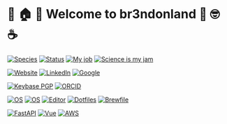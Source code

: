 # :tada: :house: :star2: Welcome to br3ndonland :muscle: :nerd_face: :coffee:

[![Species](https://img.shields.io/badge/Species-Homo_sapiens-success?logo=mailchimp&logoColor=white)](https://en.wikipedia.org/wiki/Homo_sapiens)
[![Status](https://img.shields.io/badge/Status-Stable-success?logo=gravatar&logoColor=white)](https://en.wikipedia.org/wiki/Life)
[![My job](https://img.shields.io/badge/My%20job-intelliatx-success?logo=microgenetics&logoColor=white)](https://www.intelliatx.com/crisprcas9/)
[![Science is my jam](https://img.shields.io/badge/My%20jam-science-critical?logo=electron&logoColor=white)](https://github.com/br3ndonland/R-proteomics-Nrf1)

[![Website](https://img.shields.io/badge/Website-br3ndonland.github.io-informational?logo=jekyll&logoColor=white)](https://br3ndonland.github.io)
[![LinkedIn](https://img.shields.io/badge/LinkedIn-br3ndonland-informational?logo=linkedin&logoColor=white)](https://www.linkedin.com/in/br3ndonland/)
[![Google](https://img.shields.io/badge/Google-deleted-inactive?logo=google&logoColor=white)](https://github.com/tycrek/degoogle)

[![Keybase PGP](https://img.shields.io/keybase/pgp/br3ndonland?logo=keybase&logoColor=white)](https://keybase.io/br3ndonland)
[![ORCID](https://img.shields.io/badge/ORCID-0000--0001--6615--8677-success?logo=orcid&logoColor=white)](https://orcid.org/0000-0001-6615-8677)

[![OS](https://img.shields.io/badge/OS-macOS-informational?logo=apple&logoColor=white)](https://en.wikipedia.org/wiki/MacOS)
[![OS](https://img.shields.io/badge/OS-Linux-informational?logo=linux&logoColor=white)](https://en.wikipedia.org/wiki/Linux)
[![Editor](https://img.shields.io/badge/Editor-VSCode-blue?logo=visual-studio-code&logoColor=white)](https://code.visualstudio.com/)
[![Dotfiles](https://img.shields.io/badge/Setup_-Dotfiles-blue?logo=when-i-work&logoColor=white)](https://github.com/br3ndonland/dotfiles)
[![Brewfile](https://img.shields.io/badge/Apps-Brewfile-blue?logo=ruby&logoColor=white)](https://github.com/br3ndonland/homebrew-brewfile)

[![FastAPI](https://img.shields.io/badge/Python_framework-FastAPI-teal?logo=python&logoColor=white)](https://fastapi.tiangolo.com/)
[![Vue](https://img.shields.io/badge/JavaScript_framework-Vue-success?logo=vue.js&logoColor=white)](https://vuejs.org/)
[![AWS](https://img.shields.io/badge/Learning-AWS-yellow?logo=amazon-aws&logoColor=white)](https://github.com/br3ndonland/awsdev)
